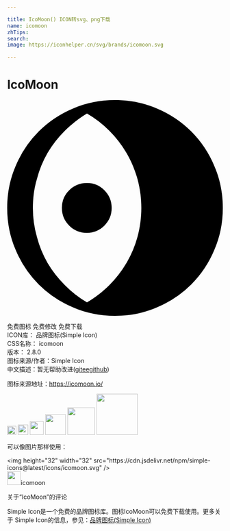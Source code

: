 ```yaml
---

title: IcoMoon() ICON转svg、png下载
name: icomoon
zhTips: 
search: 
image: https://iconhelper.cn/svg/brands/icomoon.svg

---
```


# IcoMoon  <small style="font-size: 60%;font-weight: 100"></small>

<div id="svg" class="svg-wrap">
<svg role="img" xmlns="http://www.w3.org/2000/svg" viewBox="0 0 24 24"><title>IcoMoon icon</title><path d="M12 0C10.34 0 8.79 .313 7.34 .938A12 12 0 0 0 3.5 3.5A12 12 0 0 0 .937 7.34C.313 8.79 0 10.34 0 12C0 13.66 .313 15.21 .938 16.66A12 12 0 0 0 3.5 20.5A12 12 0 0 0 7.34 23.06C8.79 23.69 10.34 24 12 24C13.66 24 15.21 23.69 16.66 23.06A12 12 0 0 0 20.5 20.5A12 12 0 0 0 23.06 16.66C23.69 15.21 24 13.66 24 12C24 10.34 23.69 8.79 23.06 7.34A12 12 0 0 0 20.5 3.5A12 12 0 0 0 16.66 .937C15.21 .313 13.66 0 12 0M8.88 1.5A11.65 11.65 0 0 1 11.37 3.42A12.31 12.31 0 0 1 13.27 5.87C13.8 6.77 14.2 7.73 14.5 8.77C14.78 9.8 14.93 10.88 14.93 12S14.78 14.2 14.5 15.23A11.71 11.71 0 0 1 13.27 18.13A12.31 12.31 0 0 1 11.37 20.58C10.62 21.33 9.79 21.96 8.88 22.5A11.91 11.91 0 0 1 6.42 20.58A12.31 12.31 0 0 1 4.5 18.13A11.71 11.71 0 0 1 3.31 15.23A11.63 11.63 0 0 1 2.86 12C2.86 10.88 3 9.8 3.31 8.77A11.71 11.71 0 0 1 4.5 5.87A12.31 12.31 0 0 1 6.42 3.42C7.17 2.67 8 2.04 8.88 1.5M8.86 9.23C8.09 9.23 7.44 9.5 6.9 10.04A2.67 2.67 0 0 0 6.09 12C6.09 12.77 6.36 13.42 6.9 13.96C7.44 14.5 8.09 14.77 8.86 14.77C9.63 14.77 10.28 14.5 10.82 13.96C11.36 13.42 11.63 12.77 11.63 12S11.36 10.58 10.82 10.04A2.67 2.67 0 0 0 8.86 9.23Z"/></svg>
</div>
<detail full-name='icomoon'></detail>

<div class="detail-page">
<p>
<span><span class="badge-success badge">免费图标</span> <span class="badge-success badge">免费修改</span>  <span class="badge-success badge">免费下载</span> </span>
<br/>
<span>
ICON库：
<span class="badge-secondary badge">品牌图标(Simple Icon)</span> 
</span>
<br/>
<span>
CSS名称：
<span class="badge-secondary badge">icomoon</span> 
</span>

<br/>
<span>
版本：
<span class="badge-secondary badge">2.8.0</span> 
</span>
<br/>
<span>图标来源/作者：<span class="badge-light badge">Simple Icon</span></span> 
<br/>
<span class="zh-detail">中文描述：暂无<span class="help-link"><span>帮助改进</span>(<a href="https://gitee.com/liuwave/icon-helper/edit/master/json/brands/icomoon.json" target="_blank" rel="noopener noreferrer">gitee</a><a href="https://github.com/liuwave/icon-helper/edit/master/json/brands/icomoon.json" target="_blank" rel="noopener noreferrer">github</a></span>)</span><br/>
</p>
</div><div class="description description alert alert-light"><p>图标来源地址：<a href="https://icomoon.io/" target="_blank" rel="noopener noreferrer">https://icomoon.io/</a></p></div>
<div class="alert alert-dark">
<img height="21" width="21" src="https://cdn.jsdelivr.net/npm/simple-icons@latest/icons/icomoon.svg" />
<img height="24" width="24" src="https://cdn.jsdelivr.net/npm/simple-icons@latest/icons/icomoon.svg" />
<img height="32" width="32" src="https://cdn.jsdelivr.net/npm/simple-icons@latest/icons/icomoon.svg" />
<img height="48" width="48" src="https://cdn.jsdelivr.net/npm/simple-icons@latest/icons/icomoon.svg" />
<img height="64" width="64" src="https://cdn.jsdelivr.net/npm/simple-icons@latest/icons/icomoon.svg" />
<img height="96" width="96" src="https://cdn.jsdelivr.net/npm/simple-icons@latest/icons/icomoon.svg" />

</div>
<div>
  <p>可以像图片那样使用：    
  </p>
  <div class="alert alert-primary" style="font-size: 14px">
    &lt;img height="32" width="32" src="https://cdn.jsdelivr.net/npm/simple-icons@latest/icons/icomoon.svg" /&gt;
    <copy-btn content='<img height="32" width="32" src="https://cdn.jsdelivr.net/npm/simple-icons@latest/icons/icomoon.svg" />'></copy-btn>
  </div>
  <div class="alert alert-secondary">
    <img height="32" width="32" src="https://cdn.jsdelivr.net/npm/simple-icons@latest/icons/icomoon.svg" />icomoon
    <copy-btn content="icomoon" btn-title="复制图标名称"></copy-btn>
  </div>
</div>

<Vssue title="关于“IcoMoon”的评论" >关于“IcoMoon”的评论</Vssue>


<div><p>Simple Icon是一个免费的品牌图标库。图标IcoMoon可以免费下载使用。更多关于  Simple Icon的信息，参见：<a target="_blank" href="https://iconhelper.cn/brands.html">品牌图标(Simple Icon)</a>
</p></div>
